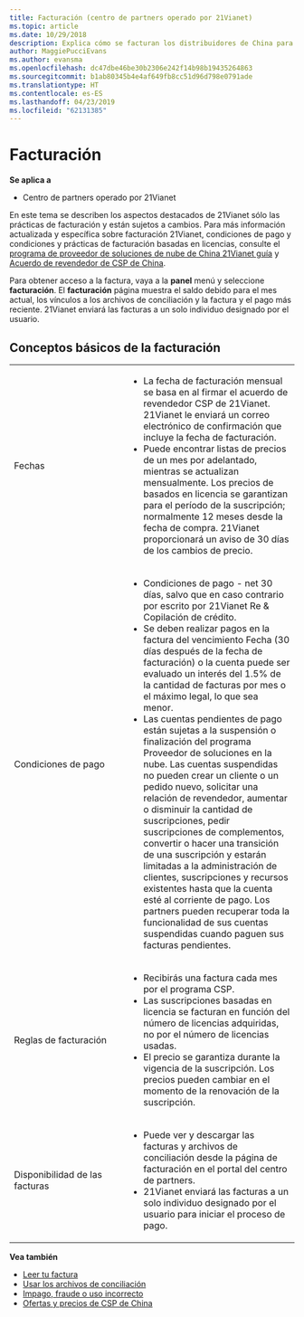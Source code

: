 ```yaml
---
title: Facturación (centro de partners operado por 21Vianet)
ms.topic: article
ms.date: 10/29/2018
description: Explica cómo se facturan los distribuidores de China para los servicios que proporcionan a sus clientes.
author: MaggiePucciEvans
ms.author: evansma
ms.openlocfilehash: dc47dbe46be30b2306e242f14b98b19435264863
ms.sourcegitcommit: b1ab80345b4e4af649fb8cc51d96d798e0791ade
ms.translationtype: HT
ms.contentlocale: es-ES
ms.lasthandoff: 04/23/2019
ms.locfileid: "62131385"
---
```

# <a name="billing"></a>Facturación

**Se aplica a**

-   Centro de partners operado por 21Vianet

En este tema se describen los aspectos destacados de 21Vianet sólo las prácticas de facturación y están sujetos a cambios. Para más información actualizada y específica sobre facturación 21Vianet, condiciones de pago y condiciones y prácticas de facturación basadas en licencias, consulte el [programa de proveedor de soluciones de nube de China 21Vianet guía](https://www.21vbluecloud.com/office365/SolProv_programguide/) y [ Acuerdo de revendedor de CSP de China](https://www.21vbluecloud.com/office365/ResellerAgr/).

Para obtener acceso a la factura, vaya a la **panel** menú y seleccione **facturación**. El **facturación** página muestra el saldo debido para el mes actual, los vínculos a los archivos de conciliación y la factura y el pago más reciente. 21Vianet enviará las facturas a un solo individuo designado por el usuario. 


## <a name="billing-basics"></a>Conceptos básicos de la facturación


<table>
<colgroup>
<col width="40%" />
<col width="60%" />
</colgroup>
<tbody>
<tr class="odd">
<td>Fechas</td>
<td><ul>
<li>La fecha de facturación mensual se basa en al firmar el acuerdo de revendedor CSP de 21Vianet. 21Vianet le enviará un correo electrónico de confirmación que incluye la fecha de facturación.</li>
<li>Puede encontrar listas de precios de un mes por adelantado, mientras se actualizan mensualmente. Los precios de basados en licencia se garantizan para el período de la suscripción; normalmente 12 meses desde la fecha de compra. 21Vianet proporcionará un aviso de 30 días de los cambios de precio.</li>
</ul></td>
</tr>
<tr class="even">
<td>Condiciones de pago</td>
<td><ul>
<li>Condiciones de pago - net 30 días, salvo que en caso contrario por escrito por 21Vianet Re & Copilación de crédito.</li>
<li>Se deben realizar pagos en la factura del vencimiento Fecha (30 días después de la fecha de facturación) o la cuenta puede ser evaluado un interés del 1.5% de la cantidad de facturas por mes o el máximo legal, lo que sea menor.</li>
<li>Las cuentas pendientes de pago están sujetas a la suspensión o finalización del programa Proveedor de soluciones en la nube. Las cuentas suspendidas no pueden crear un cliente o un pedido nuevo, solicitar una relación de revendedor, aumentar o disminuir la cantidad de suscripciones, pedir suscripciones de complementos, convertir o hacer una transición de una suscripción y estarán limitadas a la administración de clientes, suscripciones y recursos existentes hasta que la cuenta esté al corriente de pago. Los partners pueden recuperar toda la funcionalidad de sus cuentas suspendidas cuando paguen sus facturas pendientes.</li>
</ul></td>
</tr>
<tr class="odd">
<td>Reglas de facturación</td>
<td><ul>
<li>Recibirás una factura cada mes por el programa CSP.</li>
<li>Las suscripciones basadas en licencia se facturan en función del número de licencias adquiridas, no por el número de licencias usadas.</li>
<li>El precio se garantiza durante la vigencia de la suscripción. Los precios pueden cambiar en el momento de la renovación de la suscripción.</li>
</ul></td>
</tr>
<tr class="even">
<td>Disponibilidad de las facturas</td>
<td><ul>
<li>Puede ver y descargar las facturas y archivos de conciliación desde la página de facturación en el portal del centro de partners.</li>
<li>21Vianet enviará las facturas a un solo individuo designado por el usuario para iniciar el proceso de pago.</li>
</ul></td>
</tr>
</tbody>
</table>

**Vea también** 
-   [Leer tu factura](read-your-bill.md)
-   [Usar los archivos de conciliación](use-the-reconciliation-files.md)
-   [Impago, fraude o uso incorrecto](non-payment-fraud-or-misuse.md)
-   [Ofertas y precios de CSP de China](see-offers-and-pricing.md)

